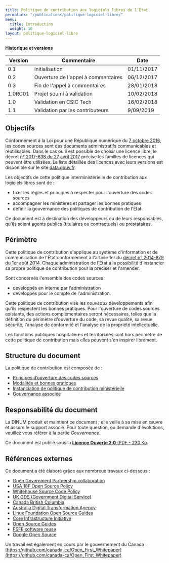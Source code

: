 ```yaml
---
title: Politique de contribution aux logiciels libres de l’État
permalink: "/publications/politique-logiciel-libre/"
menu:
  title: Introduction
  weight: 10
layout: politique-logiciel-libre
---
```


__Historique et versions__

| Version  | Commentaire                                       | Date         |
| -------- | ------------------------------------------------- | ------------ |
| 0.1      | Initialisation                                    | 01/11/2017   |
| 0.2      | Ouverture de l'appel à commentaires               | 06/12/2017   |
| 0.3      | Fin de l'appel à commentaires                     | 28/01/2018   |
| 1.0RC01  | Projet soumi à validation                         | 10/02/2018   |
| 1.0      | Validation en CSIC Tech                           | 16/02/2018   |
| 1.1      | Validation par les contributeurs                  | 9/09/2019    |

## Objectifs

Conformément à la Loi pour une République numérique du [7 octobre 2016][LoiRepNum link], les codes sources sont des documents administratifs communicables et réutilisables. Dans le cas où il est possible de choisir une licence libre, le décret [n° 2017-638 du 27 avril 2017][DecretLicences link] précise les familles de licences qui peuvent être utilisées. La liste détaillée des licences avec leurs versions est disponible sur le site [data.gouv.fr][Licenses link].

Les objectifs de cette politique interministérielle de contribution aux logiciels libres sont de :

 * fixer les règles et principes à respecter pour l'ouverture des codes sources
 * accompagner les ministères et partager les bonnes pratiques 
 * définir la gouvernance des politiques de contribution de l'État.

Ce document est à destination des développeurs ou de leurs responsables, qu'ils soient agents publics (titulaires ou contractuels) ou prestataires.

## Périmètre

Cette politique de contribution s'applique au système d'information et de communication de l'État conformément à l'article 1er du [décret n° 2014-879 du 1er août 2014][DecretDINUM link]. Chaque administration de l'État a la possibilité d'instancier sa propre politique de contribution pour la préciser et l'amender.

Sont concernés l'ensemble des codes sources :

 *  développés en interne par l'administration
 *  développés pour le compte de l'administration.

Cette politique de contribution vise les *nouveaux* développements afin qu'ils respectent les bonnes pratiques. Pour l'ouverture de codes sources existants, des actions complémentaires seront nécessaires, telles que la définition du périmètre d'ouverture du code, sa revue qualité, sa revue sécurité, l'analyse de conformité et l'analyse de la propriété intellectuelle.

Les fonctions publiques hospitalières et territoriales sont hors périmètre de cette politique de contribution mais elles peuvent s'en inspirer librement.

## Structure du document

La politique de contribution est composée de :

 * [Principes d’ouverture des codes sources](ouverture)
 * [Modalités et bonnes pratiques](pratique)
 * [Instanciation de politique de contribution ministérielle](instanciation)
 * [Gouvernance associée](gouvernance)

## Responsabilité du document

La DINUM produit et maintient ce document ; elle veille à sa mise en œuvre et assure le support associé. Pour toute question, ou demande d'évolutions, veuillez vous référer à la partie *Gouvernance*.

Ce document est publié sous la [**Licence Ouverte 2.0** (PDF - 230 Ko][LO link].

## Références externes

Ce document a été élaboré grâce aux nombreux travaux ci-dessous :

 * [Open Government Partnership collaboration](https://github.com/DISIC/foss-contrib-policy-template)
 * [USA 18F Open Source Policy](https://github.com/18F/open-source-policy/blob/master/CONTRIBUTING.md)
 * [Whitehouse Source Code Policy](https://sourcecode.cio.gov)
 * [UK GDS (Government Digital Service)](http://gds-operations.github.io/guidelines/)
 * [Canada British Columbia](https://github.com/bcgov/BC-Policy-Framework-For-GitHub)
 * [Australia Digital Transformation Agency](https://www.dta.gov.au/standard/8-make-source-code-open/)
 * [Linux Foundation Open Source Guides](https://www.linuxfoundation.org/resources/open-source-guides/)
 * [Core Infrastructure Initiative](https://bestpractices.coreinfrastructure.org)
 * [Open Source Guides](https://opensource.guide)
 * [FSFE software reuse](https://reuse.software)
 * [Google Open Source](http://opensource.google.com)

Un travail est également en cours par le gouvernement du Canada : [https://github.com/canada-ca/Open_First_Whitepaper](https://github.com/canada-ca/Open_First_Whitepaper)

[Logo LO]: https://www.etalab.gouv.fr/wp-content/uploads/2011/10/licence-ouverte-open-licence.gif
[LO link]: https://github.com/DISIC/politique-de-contribution-open-source/raw/master/LICENSE.pdf
[LoiRepNum link]: https://www.legifrance.gouv.fr/affichTexte.do;jsessionid=6E9C9BD1F4AAF6E6FD525E8FE902A615.tplgfr26s_2?cidTexte=JORFTEXT000033202746&categorieLien=id
[DecretDINUM link]:  https://www.legifrance.gouv.fr/affichTexte.do;jsessionid=6E9C9BD1F4AAF6E6FD525E8FE902A615.tplgfr26s_2?cidTexte=JORFTEXT000029337021&idArticle=&dateTexte=20171101
[DecretLicences link]: https://www.legifrance.gouv.fr/affichTexte.do?cidTexte=JORFTEXT000034502557&categorieLien=id
[Licenses link]: https://www.data.gouv.fr/fr/licences
